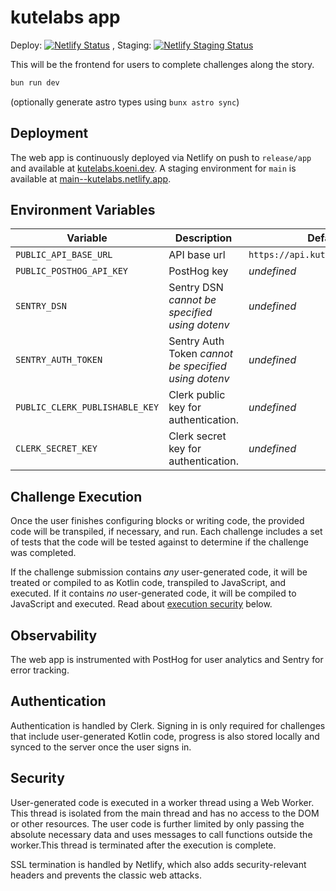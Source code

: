 # kutelabs app

Deploy: [![Netlify Status](https://api.netlify.com/api/v1/badges/10305205-1aca-4d18-89ea-d768c1f76315/deploy-status)](https://app.netlify.com/sites/kutelabs/deploys)
, Staging: [![Netlify Staging Status](https://api.netlify.com/api/v1/badges/10305205-1aca-4d18-89ea-d768c1f76315/deploy-status?branch=main)](https://app.netlify.com/sites/kutelabs/deploys)

This will be the frontend for users to complete challenges along the story.

```sh
bun run dev
```

(optionally generate astro types using `bunx astro sync`)

## Deployment

The web app is continuously deployed via Netlify on push to `release/app` and available at [kutelabs.koeni.dev](https://kutelabs.koeni.dev).
A staging environment for `main` is available at [main--kutelabs.netlify.app](https://main--kutelabs.netlify.app).

## Environment Variables

| Variable                       | Description                                          | Default                          |
| ------------------------------ | ---------------------------------------------------- | -------------------------------- |
| `PUBLIC_API_BASE_URL`          | API base url                                         | `https://api.kutelabs.koeni.dev` |
| `PUBLIC_POSTHOG_API_KEY`       | PostHog key                                          | _undefined_                      |
| `SENTRY_DSN`                   | Sentry DSN _cannot be specified using dotenv_        | _undefined_                      |
| `SENTRY_AUTH_TOKEN`            | Sentry Auth Token _cannot be specified using dotenv_ | _undefined_                      |
| `PUBLIC_CLERK_PUBLISHABLE_KEY` | Clerk public key for authentication.                 | _undefined_                      |
| `CLERK_SECRET_KEY`             | Clerk secret key for authentication.                 | _undefined_                      |

## Challenge Execution

Once the user finishes configuring blocks or writing code, the provided code will be transpiled, if necessary, and run. Each challenge includes a set of tests that the code will be tested against to determine if the challenge was completed.

If the challenge submission contains _any_ user-generated code, it will be treated or compiled to as Kotlin code, transpiled to JavaScript, and executed.
If it contains _no_ user-generated code, it will be compiled to JavaScript and executed.
Read about [execution security](#security) below.

## Observability

The web app is instrumented with PostHog for user analytics and Sentry for error tracking.

## Authentication

Authentication is handled by Clerk. Signing in is only required for challenges that include user-generated Kotlin code, progress is also stored locally and synced to the server once the user signs in.

## Security

User-generated code is executed in a worker thread using a Web Worker. This thread is isolated from the main thread and has no access to the DOM or other resources. The user code is further limited by only passing the absolute necessary data and uses messages to call functions outside the worker.This thread is terminated after the execution is complete.

SSL termination is handled by Netlify, which also adds security-relevant headers and prevents the classic web attacks.
